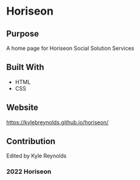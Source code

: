 # Horiseon

## Purpose
A home page for Horiseon Social Solution Services

## Built With
* HTML
* CSS

## Website
https://kylebreynolds.github.io/horiseon/

## Contribution
Edited by Kyle Reynolds

### 2022 Horiseon
